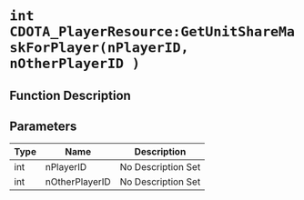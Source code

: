# `int CDOTA_PlayerResource:GetUnitShareMaskForPlayer(nPlayerID, nOtherPlayerID )`
## Function Description

## Parameters
Type|Name|Description
--|--|--
int|nPlayerID|No Description Set
int|nOtherPlayerID|No Description Set
